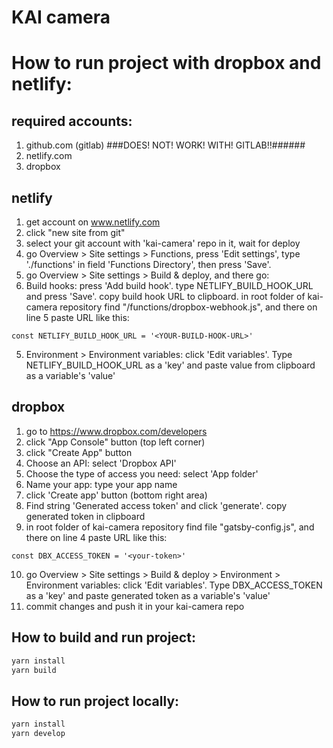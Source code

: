 # KAI camera

# How to run project with dropbox and netlify:

## required accounts:
1. github.com (gitlab) ###DOES! NOT! WORK! WITH! GITLAB!!######
2. netlify.com
3. dropbox

## netlify
1. get account on www.netlify.com
1. click "new site from git"
2. select your git account with 'kai-camera' repo in it, wait for deploy
3. go Overview > Site settings > Functions, press 'Edit settings', type './functions' in field 'Functions Directory', then press 'Save'.
4. go Overview > Site settings > Build & deploy, and there go:
5. Build hooks: press 'Add build hook'. type NETLIFY_BUILD_HOOK_URL and press 'Save'. copy build hook URL to clipboard. in root folder of kai-camera repository find "/functions/dropbox-webhook.js", and there on line 5 paste URL like this:
```
const NETLIFY_BUILD_HOOK_URL = '<YOUR-BUILD-HOOK-URL>'
```
5. Environment > Environment variables: click 'Edit variables'. Type NETLIFY_BUILD_HOOK_URL as a 'key' and paste value from clipboard as a variable's 'value'

## dropbox

1. go to https://www.dropbox.com/developers
2. click "App Console" button (top left corner)
3. click "Create App" button
4. Choose an API: select 'Dropbox API'
5. Choose the type of access you need: select 'App folder'
6. Name your app: type your app name
7. click 'Create app' button (bottom right area)
8. Find string 'Generated access token' and click 'generate'. copy generated token in clipboard
9. in root folder of kai-camera repository find file "gatsby-config.js", and there on line 4 paste URL like this:
```
const DBX_ACCESS_TOKEN = '<your-token>'
```
10. go Overview > Site settings > Build & deploy > Environment > Environment variables: click 'Edit variables'. Type DBX_ACCESS_TOKEN as a 'key' and paste generated token as a variable's 'value'
11. commit changes and push it in your kai-camera repo





## How to build and run project:

```bash
yarn install
yarn build
```

## How to run project locally:

```bash
yarn install
yarn develop
```
